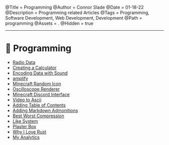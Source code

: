 @Title = Programming
@Author = Connor Slade
@Date = 01-18-22
@Description = Programming related Articles
@Tags = Programming, Software Development, Web Development, Development
@Path = programming
@Assets = .
@Hidden = true

---

# 📀 Programming

- [Radio Data](/writing/programming/radio-data)
- [Creating a Calculator](/writing/programming/creating-a-calculator)
- [Encoding Data with Sound](/writing/programming/encoding-data-with-sound)
- [amplify](/writing/programming/amplify)
- [Minecraft Random Icon](/writing/programming/minecraft-random-icon)
- [Oscilloscope Renderer](/writing/programming/oscilloscope-renderer)
- [Minecraft Discord Interface](/writing/programming/minecraft-discord-interface)
- [Video to Ascii](/writing/programming/video-to-ascii)
- [Adding Table of Contents](/writing/programming/table-of-contents)
- [Adding Markdown Admonitions](/writing/programming/adding-admonitions)
- [Best Worst Compression](/writing/programming/best-worst-compression)
- [Like System](/writing/programming/like-system)
- [Plaster Box](/writing/programming/plaster-box)
- [Why I Love Rust](/writing/programming/why-i-love-rust)
- [My Analytics](/writing/programming/my-analytics)
